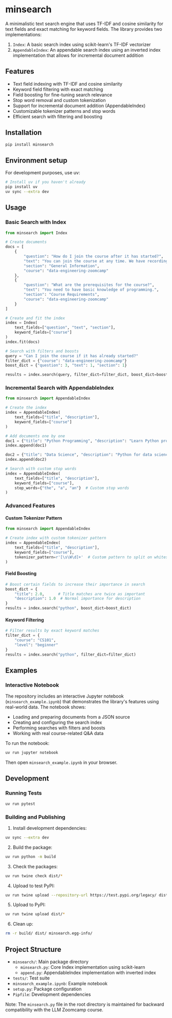 # minsearch

A minimalistic text search engine that uses TF-IDF and cosine similarity for text fields and exact matching for keyword fields. The library provides two implementations:

1. `Index`: A basic search index using scikit-learn's TF-IDF vectorizer
2. `AppendableIndex`: An appendable search index using an inverted index implementation that allows for incremental document addition

## Features

- Text field indexing with TF-IDF and cosine similarity
- Keyword field filtering with exact matching
- Field boosting for fine-tuning search relevance
- Stop word removal and custom tokenization
- Support for incremental document addition (AppendableIndex)
- Customizable tokenizer patterns and stop words
- Efficient search with filtering and boosting

## Installation 

```bash
pip install minsearch
```

## Environment setup

For development purposes, use uv:

```bash
# Install uv if you haven't already
pip install uv
uv sync --extra dev
```

## Usage

### Basic Search with Index

```python
from minsearch import Index

# Create documents
docs = [
    {
        "question": "How do I join the course after it has started?",
        "text": "You can join the course at any time. We have recordings available.",
        "section": "General Information",
        "course": "data-engineering-zoomcamp"
    },
    {
        "question": "What are the prerequisites for the course?",
        "text": "You need to have basic knowledge of programming.",
        "section": "Course Requirements",
        "course": "data-engineering-zoomcamp"
    }
]

# Create and fit the index
index = Index(
    text_fields=["question", "text", "section"],
    keyword_fields=["course"]
)
index.fit(docs)

# Search with filters and boosts
query = "Can I join the course if it has already started?"
filter_dict = {"course": "data-engineering-zoomcamp"}
boost_dict = {"question": 3, "text": 1, "section": 1}

results = index.search(query, filter_dict=filter_dict, boost_dict=boost_dict)
```

### Incremental Search with AppendableIndex

```python
from minsearch import AppendableIndex

# Create the index
index = AppendableIndex(
    text_fields=["title", "description"],
    keyword_fields=["course"]
)

# Add documents one by one
doc1 = {"title": "Python Programming", "description": "Learn Python programming", "course": "CS101"}
index.append(doc1)

doc2 = {"title": "Data Science", "description": "Python for data science", "course": "CS102"}
index.append(doc2)

# Search with custom stop words
index = AppendableIndex(
    text_fields=["title", "description"],
    keyword_fields=["course"],
    stop_words={"the", "a", "an"}  # Custom stop words
)
```

### Advanced Features

#### Custom Tokenizer Pattern

```python
from minsearch import AppendableIndex

# Create index with custom tokenizer pattern
index = AppendableIndex(
    text_fields=["title", "description"],
    keyword_fields=["course"],
    tokenizer_pattern=r'[\s\W\d]+'  # Custom pattern to split on whitespace, non-word chars, and digits
)
```

#### Field Boosting

```python
# Boost certain fields to increase their importance in search
boost_dict = {
    "title": 2.0,      # Title matches are twice as important
    "description": 1.0  # Normal importance for description
}
results = index.search("python", boost_dict=boost_dict)
```

#### Keyword Filtering

```python
# Filter results by exact keyword matches
filter_dict = {
    "course": "CS101",
    "level": "beginner"
}
results = index.search("python", filter_dict=filter_dict)
```

## Examples

### Interactive Notebook

The repository includes an interactive Jupyter notebook (`minsearch_example.ipynb`) that demonstrates the library's features using real-world data. The notebook shows:

- Loading and preparing documents from a JSON source
- Creating and configuring the search index
- Performing searches with filters and boosts
- Working with real course-related Q&A data

To run the notebook:

```bash
uv run jupyter notebook
```

Then open `minsearch_example.ipynb` in your browser.

## Development

### Running Tests

```bash
uv run pytest
```

### Building and Publishing

1. Install development dependencies:
```bash
uv sync --extra dev
```

2. Build the package:
```bash
uv run python -m build
```

3. Check the packages:
```bash
uv run twine check dist/*
```

4. Upload to test PyPI:
```bash
uv run twine upload --repository-url https://test.pypi.org/legacy/ dist/*
```

5. Upload to PyPI:
```bash
uv run twine upload dist/*
```

6. Clean up:
```bash
rm -r build/ dist/ minsearch.egg-info/
```

## Project Structure

- `minsearch/`: Main package directory
  - `minsearch.py`: Core Index implementation using scikit-learn
  - `append.py`: AppendableIndex implementation with inverted index
- `tests/`: Test suite
- `minsearch_example.ipynb`: Example notebook
- `setup.py`: Package configuration
- `Pipfile`: Development dependencies

Note: The `minsearch.py` file in the root directory is maintained for backward compatibility with the LLM Zoomcamp course.
